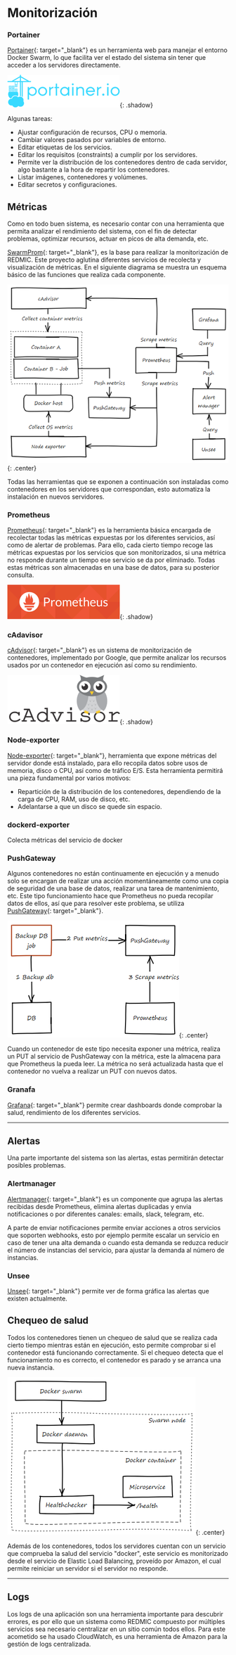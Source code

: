 # Monitorización

### Portainer
[Portainer](https://portainer.io){: target="_blank"} es un herramienta web para manejar el entorno Docker Swarm, lo que facilita ver el estado del sistema sin tener que acceder a los servidores directamente.

![portainer-logo](images/portainer_logo.png){: .shadow}

Algunas tareas:

* Ajustar configuración de recursos, CPU o memoria.
* Cambiar valores pasados por variables de entorno.
* Editar etiquetas de los servicios.
* Editar los requisitos (constraints) a cumplir por los servidores.
* Permite ver la distribución de los contenedores dentro de cada servidor, algo bastante a la hora de repartir los contenedores.
* Listar imágenes, contenedores y volúmenes.
* Editar secretos y configuraciones.


## Métricas
Como en todo buen sistema, es necesario contar con una herramienta que permita analizar el rendimiento del sistema, con el fin de detectar problemas, optimizar recursos, actuar en picos de alta demanda, etc.

[SwarmProm](https://github.com/stefanprodan/swarmprom){: target="_blank"}, es la base para realizar la monitorización de REDMIC. Este proyecto aglutina diferentes servicios de recolecta y visualización de métricas. En el siguiente diagrama se muestra un esquema básico de las funciones que realiza cada componente.


![monitoring](images/monitoring.png){: .center}

Todas las herramientas que se exponen a continuación son instaladas como contenedores en los servidores que correspondan, esto automatiza la instalación en nuevos servidores.

### Prometheus
[Prometheus](https://prometheus.io){: target="_blank"} es la herramienta básica encargada de recolectar todas las métricas expuestas por los diferentes servicios, así como de alertar de problemas. Para ello, cada cierto tiempo recoge las métricas expuestas por los servicios que son monitorizados, si una métrica no responde durante un tiempo ese servicio se da por eliminado. Todas estas métricas son almacenadas en una base de datos, para su posterior consulta.

![prometheus_logo](images/prometheus_logo.png){: .shadow}

### cAdavisor
[cAdvisor](https://github.com/google/cadvisor){: target="_blank"} es un sistema de monitorización de contenedores, implementado por Google, que permite analizar los recursos usados por un contenedor en ejecución así como su rendimiento.

![cadvisor-logo](images/cadvisor_logo.png){: .shadow}

### Node-exporter
[Node-exporter](https://github.com/prometheus/node_exporter){: target="_blank"}, herramienta que expone métricas del servidor donde está instalado, para ello recopila datos sobre usos de memoria, disco o CPU, así como de tráfico E/S. Esta herramienta permitirá una pieza fundamental por varios motivos:

* Repartición de la distribución de los contenedores, dependiendo de la carga de CPU, RAM, uso de disco, etc.
* Adelantarse a que un disco se quede sin espacio.


### dockerd-exporter
Colecta métricas del servicio de docker

### PushGateway
Algunos contenedores no están continuamente en ejecución y a menudo solo se encargan de realizar una acción momentáneamente como una copia de seguridad de una base de datos, realizar una tarea de mantenimiento, etc. Este tipo funcionamiento hace que Prometheus no pueda recopilar datos de ellos, así que para resolver este problema, se utiliza [PushGateway](https://github.com/prometheus/pushgateway){: target="_blank"}.

![pushgateway](images/pushgateway.png){: .center}

Cuando un contenedor de este tipo necesita exponer una métrica, realiza un PUT al servicio de PushGateway con la métrica, este la almacena para que Prometheus la pueda leer. La métrica no será actualizada hasta que el contenedor no vuelva a realizar un PUT con nuevos datos.


### Granafa
[Grafana](https://grafana.com){: target="_blank"} permite crear dashboards donde comprobar la salud, rendimiento de los diferentes servicios.

---

## Alertas
Una parte importante del sistema son las alertas, estas permitirán detectar posibles problemas.

### Alertmanager
[Alertmanager](https://github.com/prometheus/alertmanager){: target="_blank"} es un componente que agrupa las alertas recibidas desde Prometheus, elimina alertas duplicadas y envia notificaciones o por diferentes canales: emails, slack, telegram, etc.

A parte de enviar notificaciones permite enviar acciones a otros servicios que soporten webhooks, esto por ejemplo permite escalar un servicio en caso de tener una alta demanda o cuando esta demanda se reduzca reducir el número de instancias del servicio, para ajustar la demanda al número de instancias.

### Unsee
[Unsee](https://github.com/cloudflare/unsee){: target="_blank"} permite ver de forma gráfica las alertas que existen actualmente.


## Chequeo de salud
Todos los contenedores tienen un chequeo de salud que se realiza cada cierto tiempo mientras están en ejecución, esto permite comprobar si el contenedor está funcionando correctamente. Si el chequeo detecta que el funcionamiento no es correcto, el contenedor es parado y se arranca una nueva instancia.

![healthchecker](images/healthchecker.png){: .center}

Además de los contenedores, todos los servidores cuentan con un servicio que comprueba la salud del servicio "docker", este servicio es monitorizado desde el servicio de Elastic Load Balancing, proveído por Amazon, el cual permite reiniciar un servidor si el servidor no responde.

---

## Logs
Los logs de una aplicación son una herramienta importante para descubrir errores, es por ello que un sistema como REDMIC compuesto por múltiples servicios sea necesario centralizar en un sitio común todos ellos. Para este acometido se ha usado CloudWatch, es una herramienta de Amazon para la gestión de logs centralizada.